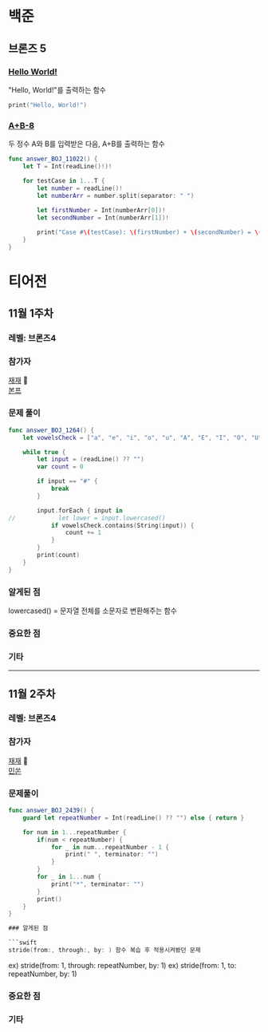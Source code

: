 # 백준

## 브론즈 5

### [Hello World!](ca30d5c)
"Hello, World!"를 출력하는 함수
```swift
print("Hello, World!")
```

### [A+B-8](af5ae56)
두 정수 A와 B를 입력받은 다음, A+B를 출력하는 함수
```swift
func answer_BOJ_11022() {
    let T = Int(readLine()!)!

    for testCase in 1...T {
        let number = readLine()!
        let numberArr = number.split(separator: " ")
        
        let firstNumber = Int(numberArr[0])!
        let secondNumber = Int(numberArr[1])!

        print("Case #\(testCase): \(firstNumber) + \(secondNumber) = \(firstNumber + secondNumber)")
    }
}
```

# 티어전

## 11월 1주차
### 레벨: 브론즈4
### 참가자

[재재](https://github.com/ZZBAE) 🏅 </br>
[본프](https://github.com/apwierk2451)

### 문제 풀이
```swift
func answer_BOJ_1264() {
    let vowelsCheck = ["a", "e", "i", "o", "u", "A", "E", "I", "O", "U"]

    while true {
        let input = (readLine() ?? "")
        var count = 0

        if input == "#" {
            break
        }

        input.forEach { input in
//            let lower = input.lowercased()
            if vowelsCheck.contains(String(input)) {
                count += 1
            }
        }
        print(count)
    }
}
```

### 알게된 점
lowercased() = 문자열 전체를 소문자로 변환해주는 함수

### 중요한 점

### 기타

---

## 11월 2주차
### 레벨: 브론즈4
### 참가자
[재재](https://github.com/ZZBAE) 🏅 </br>
[민쏜](https://github.com/minsson)

### 문제풀이
```swift
func answer_BOJ_2439() {
    guard let repeatNumber = Int(readLine() ?? "") else { return }

    for num in 1...repeatNumber {
        if(num < repeatNumber) {
            for _ in num...repeatNumber - 1 {
                print(" ", terminator: "")
            }
        }
        for _ in 1...num {
            print("*", terminator: "")
        }
        print()
    }
}

### 알게된 점

```swift
stride(from:, through:, by: ) 함수 복습 후 적용시켜봤던 문제
```
ex) stride(from: 1, through: repeatNumber, by: 1)
ex) stride(from: 1, to: repeatNumber, by: 1)

### 중요한 점

### 기타
